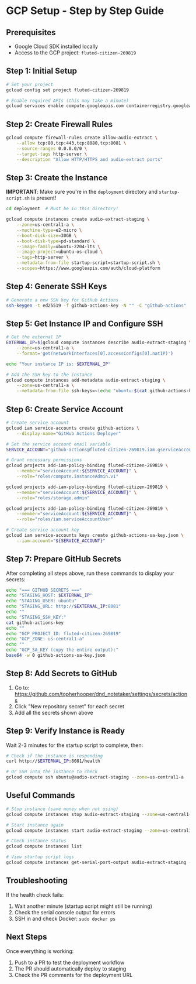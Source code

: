 # GCP Setup - Step by Step Guide

## Prerequisites
- Google Cloud SDK installed locally
- Access to the GCP project: `fluted-citizen-269819`

## Step 1: Initial Setup
```bash
# Set your project
gcloud config set project fluted-citizen-269819

# Enable required APIs (this may take a minute)
gcloud services enable compute.googleapis.com containerregistry.googleapis.com
```

## Step 2: Create Firewall Rules
```bash
gcloud compute firewall-rules create allow-audio-extract \
    --allow tcp:80,tcp:443,tcp:8080,tcp:8081 \
    --source-ranges 0.0.0.0/0 \
    --target-tags http-server \
    --description "Allow HTTP/HTTPS and audio-extract ports"
```

## Step 3: Create the Instance
**IMPORTANT**: Make sure you're in the `deployment` directory and `startup-script.sh` is present!

```bash
cd deployment  # Must be in this directory!

gcloud compute instances create audio-extract-staging \
    --zone=us-central1-a \
    --machine-type=e2-micro \
    --boot-disk-size=30GB \
    --boot-disk-type=pd-standard \
    --image-family=ubuntu-2204-lts \
    --image-project=ubuntu-os-cloud \
    --tags=http-server \
    --metadata-from-file startup-script=startup-script.sh \
    --scopes=https://www.googleapis.com/auth/cloud-platform
```

## Step 4: Generate SSH Keys
```bash
# Generate a new SSH key for GitHub Actions
ssh-keygen -t ed25519 -f github-actions-key -N "" -C "github-actions"
```

## Step 5: Get Instance IP and Configure SSH
```bash
# Get the external IP
EXTERNAL_IP=$(gcloud compute instances describe audio-extract-staging \
    --zone=us-central1-a \
    --format='get(networkInterfaces[0].accessConfigs[0].natIP)')

echo "Your instance IP is: $EXTERNAL_IP"

# Add the SSH key to the instance
gcloud compute instances add-metadata audio-extract-staging \
    --zone=us-central1-a \
    --metadata-from-file ssh-keys=<(echo "ubuntu:$(cat github-actions-key.pub)")
```

## Step 6: Create Service Account
```bash
# Create service account
gcloud iam service-accounts create github-actions \
    --display-name="GitHub Actions Deployer"

# Set the service account email variable
SERVICE_ACCOUNT="github-actions@fluted-citizen-269819.iam.gserviceaccount.com"

# Grant necessary permissions
gcloud projects add-iam-policy-binding fluted-citizen-269819 \
    --member="serviceAccount:${SERVICE_ACCOUNT}" \
    --role="roles/compute.instanceAdmin.v1"

gcloud projects add-iam-policy-binding fluted-citizen-269819 \
    --member="serviceAccount:${SERVICE_ACCOUNT}" \
    --role="roles/storage.admin"

gcloud projects add-iam-policy-binding fluted-citizen-269819 \
    --member="serviceAccount:${SERVICE_ACCOUNT}" \
    --role="roles/iam.serviceAccountUser"

# Create service account key
gcloud iam service-accounts keys create github-actions-sa-key.json \
    --iam-account="${SERVICE_ACCOUNT}"
```

## Step 7: Prepare GitHub Secrets

After completing all steps above, run these commands to display your secrets:

```bash
echo "=== GITHUB SECRETS ==="
echo "STAGING_HOST: $EXTERNAL_IP"
echo "STAGING_USER: ubuntu"
echo "STAGING_URL: http://$EXTERNAL_IP:8081"
echo ""
echo "STAGING_SSH_KEY:"
cat github-actions-key
echo ""
echo "GCP_PROJECT_ID: fluted-citizen-269819"
echo "GCP_ZONE: us-central1-a"
echo ""
echo "GCP_SA_KEY (copy the entire output):"
base64 -w 0 github-actions-sa-key.json
```

## Step 8: Add Secrets to GitHub

1. Go to: https://github.com/topherhooper/dnd_notetaker/settings/secrets/actions
2. Click "New repository secret" for each secret
3. Add all the secrets shown above

## Step 9: Verify Instance is Ready

Wait 2-3 minutes for the startup script to complete, then:

```bash
# Check if the instance is responding
curl http://$EXTERNAL_IP:8081/health

# Or SSH into the instance to check
gcloud compute ssh ubuntu@audio-extract-staging --zone=us-central1-a
```

## Useful Commands

```bash
# Stop instance (save money when not using)
gcloud compute instances stop audio-extract-staging --zone=us-central1-a

# Start instance again
gcloud compute instances start audio-extract-staging --zone=us-central1-a

# Check instance status
gcloud compute instances list

# View startup script logs
gcloud compute instances get-serial-port-output audio-extract-staging --zone=us-central1-a
```

## Troubleshooting

If the health check fails:
1. Wait another minute (startup script might still be running)
2. Check the serial console output for errors
3. SSH in and check Docker: `sudo docker ps`

## Next Steps

Once everything is working:
1. Push to a PR to test the deployment workflow
2. The PR should automatically deploy to staging
3. Check the PR comments for the deployment URL